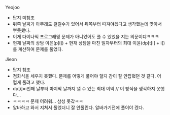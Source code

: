 Yeojoo
- 답지 미참조
- 뒤쪽 날짜가 아무래도 걸릴수가 있어서 뒤쪽부터 따져야겠다고 생각했는데 맞아서 뿌듯했다.
- 이게 다이나믹 프로그래밍 문제가 아니었어도 풀 수 있었을 지는 의문이댜ㅋㅋㅋ
- 현재 날짜의 상담 이윤(p[i]) + 현재 상담을 마친 일자부터의 최대 이윤(dp[t[i] + i])를 계산하여 문제를 풀었다.

Jieon
- 답지 참조
- 점화식을 세우지 못했다. 문제를 어떻게 풀어야 할지 감이 잘 안잡혔던 것 같다. 어렵게 풀려고 했다.
- dp[i]=i번째 날부터 마지막 날까지 낼 수 있는 최대 이익 // 이 방식을 생각하지 못햇다...
- ㅋㅋㅋㅋ 문제 어려워... 삼성 못갘ㅋㅋ
- 알바하고 와서 지쳐서 풀었더니 잘 안풀린다. 알바가기전에 풀어야 겠다.